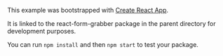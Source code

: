 This example was bootstrapped with [Create React App](https://github.com/facebook/create-react-app).

It is linked to the react-form-grabber package in the parent directory for development purposes.

You can run `npm install` and then `npm start` to test your package.
